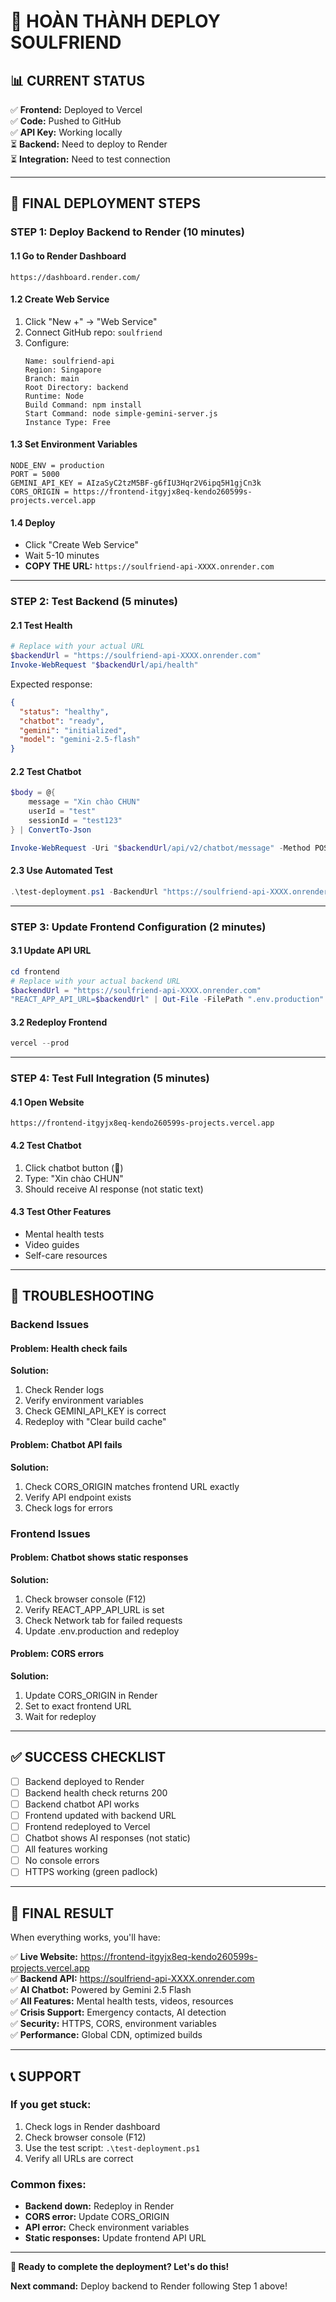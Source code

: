 # 🎯 HOÀN THÀNH DEPLOY SOULFRIEND

## 📊 CURRENT STATUS

✅ **Frontend:** Deployed to Vercel  
✅ **Code:** Pushed to GitHub  
✅ **API Key:** Working locally  
⏳ **Backend:** Need to deploy to Render  
⏳ **Integration:** Need to test connection  

---

## 🚀 FINAL DEPLOYMENT STEPS

### **STEP 1: Deploy Backend to Render (10 minutes)**

#### 1.1 Go to Render Dashboard
```
https://dashboard.render.com/
```

#### 1.2 Create Web Service
1. Click "New +" → "Web Service"
2. Connect GitHub repo: `soulfriend`
3. Configure:
   ```
   Name: soulfriend-api
   Region: Singapore
   Branch: main
   Root Directory: backend
   Runtime: Node
   Build Command: npm install
   Start Command: node simple-gemini-server.js
   Instance Type: Free
   ```

#### 1.3 Set Environment Variables
```
NODE_ENV = production
PORT = 5000
GEMINI_API_KEY = AIzaSyC2tzM5BF-g6fIU3Hqr2V6ipq5H1gjCn3k
CORS_ORIGIN = https://frontend-itgyjx8eq-kendo260599s-projects.vercel.app
```

#### 1.4 Deploy
- Click "Create Web Service"
- Wait 5-10 minutes
- **COPY THE URL:** `https://soulfriend-api-XXXX.onrender.com`

---

### **STEP 2: Test Backend (5 minutes)**

#### 2.1 Test Health
```powershell
# Replace with your actual URL
$backendUrl = "https://soulfriend-api-XXXX.onrender.com"
Invoke-WebRequest "$backendUrl/api/health"
```

Expected response:
```json
{
  "status": "healthy",
  "chatbot": "ready",
  "gemini": "initialized",
  "model": "gemini-2.5-flash"
}
```

#### 2.2 Test Chatbot
```powershell
$body = @{
    message = "Xin chào CHUN"
    userId = "test"
    sessionId = "test123"
} | ConvertTo-Json

Invoke-WebRequest -Uri "$backendUrl/api/v2/chatbot/message" -Method POST -ContentType "application/json" -Body $body
```

#### 2.3 Use Automated Test
```powershell
.\test-deployment.ps1 -BackendUrl "https://soulfriend-api-XXXX.onrender.com"
```

---

### **STEP 3: Update Frontend Configuration (2 minutes)**

#### 3.1 Update API URL
```powershell
cd frontend
# Replace with your actual backend URL
$backendUrl = "https://soulfriend-api-XXXX.onrender.com"
"REACT_APP_API_URL=$backendUrl" | Out-File -FilePath ".env.production" -Encoding UTF8
```

#### 3.2 Redeploy Frontend
```powershell
vercel --prod
```

---

### **STEP 4: Test Full Integration (5 minutes)**

#### 4.1 Open Website
```
https://frontend-itgyjx8eq-kendo260599s-projects.vercel.app
```

#### 4.2 Test Chatbot
1. Click chatbot button (💬)
2. Type: "Xin chào CHUN"
3. Should receive AI response (not static text)

#### 4.3 Test Other Features
- Mental health tests
- Video guides
- Self-care resources

---

## 🔧 TROUBLESHOOTING

### **Backend Issues**

#### Problem: Health check fails
**Solution:**
1. Check Render logs
2. Verify environment variables
3. Check GEMINI_API_KEY is correct
4. Redeploy with "Clear build cache"

#### Problem: Chatbot API fails
**Solution:**
1. Check CORS_ORIGIN matches frontend URL exactly
2. Verify API endpoint exists
3. Check logs for errors

### **Frontend Issues**

#### Problem: Chatbot shows static responses
**Solution:**
1. Check browser console (F12)
2. Verify REACT_APP_API_URL is set
3. Check Network tab for failed requests
4. Update .env.production and redeploy

#### Problem: CORS errors
**Solution:**
1. Update CORS_ORIGIN in Render
2. Set to exact frontend URL
3. Wait for redeploy

---

## ✅ SUCCESS CHECKLIST

- [ ] Backend deployed to Render
- [ ] Backend health check returns 200
- [ ] Backend chatbot API works
- [ ] Frontend updated with backend URL
- [ ] Frontend redeployed to Vercel
- [ ] Chatbot shows AI responses (not static)
- [ ] All features working
- [ ] No console errors
- [ ] HTTPS working (green padlock)

---

## 🎉 FINAL RESULT

When everything works, you'll have:

✅ **Live Website:** https://frontend-itgyjx8eq-kendo260599s-projects.vercel.app  
✅ **Backend API:** https://soulfriend-api-XXXX.onrender.com  
✅ **AI Chatbot:** Powered by Gemini 2.5 Flash  
✅ **All Features:** Mental health tests, videos, resources  
✅ **Crisis Support:** Emergency contacts, AI detection  
✅ **Security:** HTTPS, CORS, environment variables  
✅ **Performance:** Global CDN, optimized builds  

---

## 📞 SUPPORT

### If you get stuck:
1. Check logs in Render dashboard
2. Check browser console (F12)
3. Use the test script: `.\test-deployment.ps1`
4. Verify all URLs are correct

### Common fixes:
- **Backend down:** Redeploy in Render
- **CORS error:** Update CORS_ORIGIN
- **API error:** Check environment variables
- **Static responses:** Update frontend API URL

---

**🌸 Ready to complete the deployment? Let's do this!**

**Next command:** Deploy backend to Render following Step 1 above!
